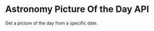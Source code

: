 <h1> Astronomy Picture Of the Day API </h1>
<p> Get a picture of the day from a specific date. </p>
